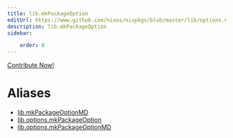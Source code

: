 ```yaml
---
title: lib.mkPackageOption
editUrl: https://www.github.com/nixos/nixpkgs/blob/master/lib/options.nix#L174C5
description: lib.mkPackageOption
sidebar:

    order: 8
---
```


<a href="https://www.github.com/nixos/nixpkgs/blob/master/lib/options.nix#L174C5">Contribute Now!</a>


# Aliases

- [lib.mkPackageOptionMD](./reference/lib/lib-mkPackageOptionMD)
- [lib.options.mkPackageOption](./reference/lib/options/lib-options-mkPackageOption)
- [lib.options.mkPackageOptionMD](./reference/lib/options/lib-options-mkPackageOptionMD)


